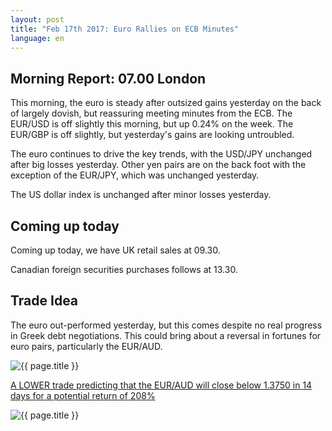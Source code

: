```yaml
---
layout: post
title: "Feb 17th 2017: Euro Rallies on ECB Minutes"
language: en
---
```

## Morning Report: 07.00 London

This morning, the euro is steady after outsized gains yesterday on the back of largely dovish, but reassuring meeting minutes from the ECB. The EUR/USD is off slightly this morning, but up 0.24% on the week. The EUR/GBP is off slightly, but yesterday's gains are looking untroubled. 

The euro continues to drive the key trends, with the USD/JPY unchanged after big losses yesterday. Other yen pairs are on the back foot with the exception of the EUR/JPY, which was unchanged yesterday. 

The US dollar index is unchanged after minor losses yesterday.

## Coming up today

Coming up today, we have UK retail sales at 09.30. 

Canadian foreign securities purchases follows at 13.30.

## Trade Idea

The euro out-performed yesterday, but this comes despite no real progress in Greek debt negotiations. This could bring about a reversal in fortunes for euro pairs, particularly the EUR/AUD.

<img class="post-image" src="{{ site.url }}/images/2017-02-17_06-44-56.jpg" alt="{{ page.title }}">

<a href="%LINK%%?currency=GBP&market=forex&underlying=frxEURAUD&formname=higherlower&duration_amount=14&duration_units=d&amount=10&amount_type=payout&expiry_type=duration&barrier=1.3750" target="_blank">A LOWER trade predicting that the EUR/AUD will close below 1.3750 in 14 days for a potential return of 208%</a>

<img class="post-image" src="{{ site.url }}/images/2017-02-17_06-54-20.jpg" alt="{{ page.title }}">